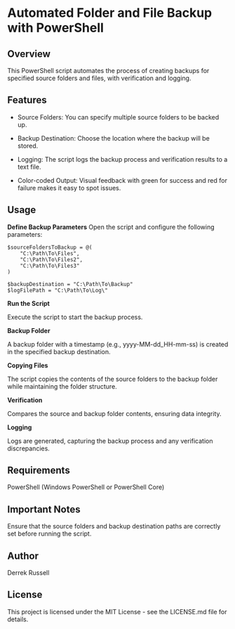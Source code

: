 # Automated Folder and File Backup with PowerShell
## Overview
This PowerShell script automates the process of creating backups for specified source folders and files, with verification and logging.

## Features
- Source Folders: You can specify multiple source folders to be backed up.

- Backup Destination: Choose the location where the backup will be stored.

- Logging: The script logs the backup process and verification results to a text file.

- Color-coded Output: Visual feedback with green for success and red for failure makes it easy to spot issues.

## Usage
**Define Backup Parameters** 
  Open the script and configure the following parameters:
```
$sourceFoldersToBackup = @(
    "C:\Path\To\Files",
    "C:\Path\To\Files2",
    "C:\Path\To\Files3"
)

$backupDestination = "C:\Path\To\Backup"
$logFilePath = "C:\Path\To\Log\"
```
**Run the Script** 

  Execute the script to start the backup process.

**Backup Folder** 

  A backup folder with a timestamp (e.g., yyyy-MM-dd_HH-mm-ss) is created in the specified backup destination.

**Copying Files** 

  The script copies the contents of the source folders to the backup folder while maintaining the folder structure.

**Verification** 

  Compares the source and backup folder contents, ensuring data integrity.

**Logging** 

  Logs are generated, capturing the backup process and any verification discrepancies.

## Requirements
PowerShell (Windows PowerShell or PowerShell Core)

## Important Notes
Ensure that the source folders and backup destination paths are correctly set before running the script.

## Author
Derrek Russell

## License
This project is licensed under the MIT License - see the LICENSE.md file for details.
